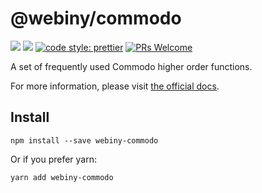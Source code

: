 # @webiny/commodo
[![](https://img.shields.io/npm/dw/webiny-commodo.svg)](https://www.npmjs.com/package/webiny-commodo) 
[![](https://img.shields.io/npm/v/webiny-commodo.svg)](https://www.npmjs.com/package/webiny-commodo)
[![code style: prettier](https://img.shields.io/badge/code_style-prettier-ff69b4.svg?style=flat-square)](https://github.com/prettier/prettier)
[![PRs Welcome](https://img.shields.io/badge/PRs-welcome-brightgreen.svg?style=flat-square)](http://makeapullrequest.com)

A set of frequently used Commodo higher order functions.

For more information, please visit 
[the official docs](https://github.com/doitadrian/commodo). 
  
## Install
```
npm install --save webiny-commodo
```

Or if you prefer yarn: 
```
yarn add webiny-commodo
```

